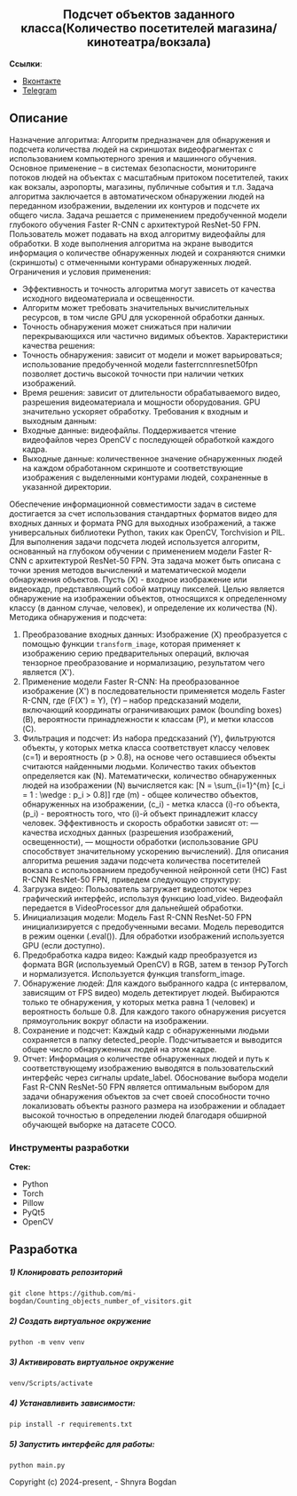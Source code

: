 <h2 align="center">Подсчет объектов заданного класса(Количество посетителей магазина/кинотеатра/вокзала)</h2>

**Ссылки**:
- [Вконтакте](https://vk.com/id404101172)
- [Telegram](https://t.me/bogdan_shnyra)

## Описание
Назначение алгоритма: Алгоритм предназначен для обнаружения и подсчета количества людей на скриншотах видеофрагментах с использованием компьютерного зрения и машинного обучения. Основное применение – в системах безопасности, мониторинге потоков людей на объектах с масштабным притоком посетителей, таких как вокзалы, аэропорты, магазины, публичные события и т.п.
Задача алгоритма заключается в автоматическом обнаружении людей на переданном изображении, выделении их контуров и подсчете их общего числа. Задача решается с применением предобученной модели глубокого обучения Faster R-CNN с архитектурой ResNet-50 FPN.
Пользователь может подавать на вход алгоритму видеофайлы для обработки. В ходе выполнения алгоритма на экране выводится информация о количестве обнаруженных людей и сохраняются снимки (скриншоты) с отмеченными контурами обнаруженных людей.
Ограничения и условия применения:

- Эффективность и точность алгоритма могут зависеть от качества исходного видеоматериала и освещенности.
- Алгоритм может требовать значительных вычислительных ресурсов, в том числе GPU для ускоренной обработки данных.
- Точность обнаружения может снижаться при наличии перекрывающихся или частично видимых объектов.
Характеристики качества решения:
- Точность обнаружения: зависит от модели и может варьироваться; использование предобученной модели fasterrcnnresnet50fpn позволяет достичь высокой точности при наличии четких изображений.
- Время решения: зависит от длительности обрабатываемого видео, разрешения видеоматериала и мощности оборудования. GPU значительно ускоряет обработку.
Требования к входным и выходным данным:
- Входные данные: видеофайлы. Поддерживается чтение видеофайлов через OpenCV с последующей обработкой каждого кадра.
- Выходные данные: количественное значение обнаруженных людей на каждом обработанном скриншоте и соответствующие изображения с выделенными контурами людей, сохраненные в указанной директории.

Обеспечение информационной совместимости задач в системе достигается за счет использования стандартных форматов видео для входных данных и формата PNG для выходных изображений, а также универсальных библиотеки Python, таких как OpenCV, Torchvision и PIL.
Для выполнения задачи подсчета людей используется алгоритм, основанный на глубоком обучении с применением модели Faster R-CNN с архитектурой ResNet-50 FPN. Эта задача может быть описана с точки зрения методов вычислений и математической модели обнаружения объектов.
Пусть \(X\) - входное изображение или видеокадр, представляющий собой матрицу пикселей. Целью является обнаружение на изображении объектов, относящихся к определенному классу (в данном случае, человек), и определение их количества \(N\).
Методика обнаружения и подсчета:
1. Преобразование входных данных: Изображение \(X\) преобразуется с помощью функции `transform_image`, которая применяет к изображению серию предварительных операций, включая тензорное преобразование и нормализацию, результатом чего является \(X'\).
2. Применение модели Faster R-CNN: На преобразованное изображение \(X'\) в последовательности применяется модель Faster R-CNN, где \(F(X') = Y\), \(Y\) – набор предсказаний модели, включающий координаты ограничивающих рамок (bounding boxes) \(B\), вероятности принадлежности к классам \(P\), и метки классов \(C\).
3. Фильтрация и подсчет: Из набора предсказаний \(Y\), фильтруются объекты, у которых метка класса соответствует классу человек \(c=1\) и вероятность \(p > 0.8\), на основе чего оставшиеся объекты считаются найденными людьми. Количество таких объектов определяется как \(N\).
Математически, количество обнаруженных людей на изображении \(N\) вычисляется как:
\[N = \sum_{i=1}^{m} [c_i = 1 \: \wedge \: p_i > 0.8]\]
где \(m\) - общее количество объектов, обнаруженных на изображении, \(c_i\) - метка класса \(i\)-го объекта, \(p_i\) - вероятность того, что \(i\)-й объект принадлежит классу человек.
Эффективность и скорость обработки зависят от:
— качества исходных данных (разрешения изображений, освещенности),
— мощности обработки (использование GPU способствует значительному ускорению вычислений).
Для описания алгоритма решения задачи подсчета количества посетителей вокзала с использованием предобученной нейронной сети (НС) Fast R-CNN ResNet-50 FPN, приведем следующую структуру:
1. Загрузка видео: Пользователь загружает видеопоток через графический интерфейс, используя функцию load_video. Видеофайл передается в VideoProcessor для дальнейшей обработки.
2. Инициализация модели: Модель Fast R-CNN ResNet-50 FPN инициализируется с предобученными весами. Модель переводится в режим оценки (.eval()). Для обработки изображений используется GPU (если доступно).
3. Предобработка кадра видео: Каждый кадр преобразуется из формата BGR (используемый OpenCV) в RGB, затем в тензор PyTorch и нормализуется. Используется функция transform_image.
4. Обнаружение людей: Для каждого выбранного кадра (с интервалом, зависящим от FPS видео) модель детектирует людей. Выбираются только те обнаружения, у которых метка равна 1 (человек) и вероятность больше 0.8. Для каждого такого обнаружения рисуется прямоугольник вокруг области на изображении.
5. Сохранение и подсчет: Каждый кадр с обнаруженными людьми сохраняется в папку detected_people. Подсчитывается и выводится общее число обнаруженных людей на этом кадре.
6. Отчет: Информация о количестве обнаруженных людей и путь к соответствующему изображению выводятся в пользовательский интерфейс через сигналы update_label.
Обоснование выбора модели Fast R-CNN ResNet-50 FPN является оптимальным выбором для задачи обнаружения объектов за счет своей способности точно локализовать объекты разного размера на изображении и обладает высокой точностью в определении людей благодаря обширной обучающей выборке на датасете COCO.

### Инструменты разработки

**Стек:**
- Python
- Torch
- Pillow
- PyQt5
- OpenCV

## Разработка

##### 1) Клонировать репозиторий

    git clone https://github.com/mi-bogdan/Counting_objects_number_of_visitors.git

##### 2) Создать виртуальное окружение

    python -m venv venv

##### 3) Активировать виртуальное окружение

    venv/Scripts/activate

##### 4) Устанавливить зависимости:

    pip install -r requirements.txt

##### 5) Запустить интерфейс для работы:
    python main.py

Copyright (c) 2024-present, - Shnyra Bogdan
